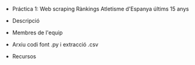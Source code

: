 - Práctica 1: Web scraping
  Rànkings Atletisme d'Espanya últims 15 anys

- Descripció

- Membres de l'equip

- Arxiu codi font .py i extracció .csv

- Recursos

